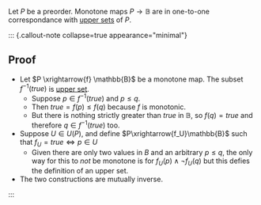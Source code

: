 Let $P$ be a preorder. Monotone maps $P \rightarrow \mathbb{B}$ are in 
one-to-one correspondance with [upper sets](/docs/math/defs/upper_set.qmd) of $P$.

::: {.callout-note collapse=true appearance="minimal"}
## Proof
-  Let $P \xrightarrow{f} \mathbb{B}$ be a monotone map. The subset 
   $f^{-1}(true)$ is [upper set](/docs/math/defs/upper_set.qmd).
    - Suppose $p \in f^{-1}(true)$ and $p \leq q$.
    - Then $true = f(p) \leq f(q)$ because $f$ is monotonic.
    - But there is nothing strictly greater than $true$ in $\mathbb{B}$, so 
      $f(q) = true$ and therefore $q \in f^{-1}(true)$ too.
- Suppose $U \in U(P)$, and define $P\xrightarrow{f_U}\mathbb{B}$ such that 
  $f_U=true \iff p \in U$
    - Given there are only two values in $B$ and an arbitrary $p\leq q$, the 
      only way for this to *not* be monotone is for $f_U(p) \land \neg f_U(q)$ 
      but this defies the definition of an upper set.
- The two constructions are mutually inverse.

:::